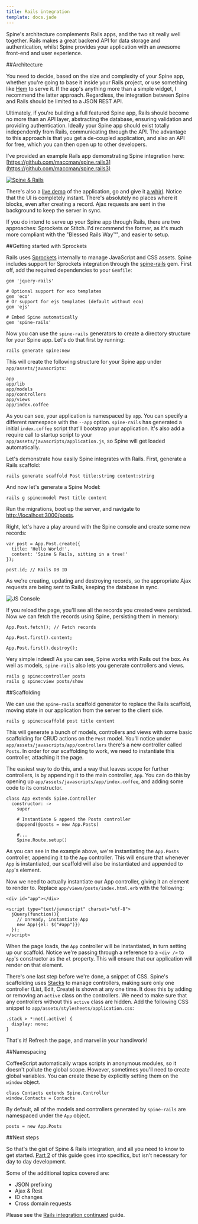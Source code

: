 ```yaml
---
title: Rails integration
template: docs.jade
---
```


Spine's architecture complements Rails apps, and the two sit really well together. Rails makes a great backend API for data storage and authentication, whilst Spine provides your application with an awesome front-end and user experience.

##Architecture

You need to decide, based on the size and complexity of your Spine app, whether you're going to base it inside your Rails project, or use something like [Hem](hem.html) to serve it. If the app's anything more than a simple widget, I recommend the latter approach. Regardless, the integration between Spine and Rails should be limited to a JSON REST API.

Ultimately, if you're building a full featured Spine app, Rails should become no more than an API layer, abstracting the database, ensuring validation and providing authentication. Ideally your Spine app should exist totally independently from Rails, communicating through the API. The advantage to this approach is that you get a de-coupled application, and also an API for free, which you can then open up to other developers.

I've provided an example Rails app demonstrating Spine integration here: [https://github.com/maccman/spine.rails3](https://github.com/maccman/spine.rails3)

[![Spine & Rails](https://lh5.googleusercontent.com/-I3Cig6gg0_w/ToHHN7OQg-I/AAAAAAAABaQ/Di0r0pLvitw/s400/Screen%252520Shot%2525202011-09-27%252520at%25252013.52.19.png)](https://github.com/maccman/spine.rails3)

There's also a [live demo](http://spine-rails3.herokuapp.com) of the application, go and give it [a whirl](http://spine-rails3.herokuapp.com). Notice that the UI is completely instant. There's absolutely no places where it blocks, even after creating a record. Ajax requests are sent in the background to keep the server in sync.  

If you do intend to serve up your Spine app through Rails, there are two approaches: Sprockets or Stitch. I'd recommend the former, as it's much more compliant with the "Blessed Rails Way™", and easier to setup.

##Getting started with Sprockets

Rails uses [Sprockets](https://github.com/sstephenson/sprockets) internally to manage JavaScript and CSS assets. Spine includes support for Sprockets integration through the [spine-rails](https://github.com/maccman/spine-rails) gem. First off, add the required dependencies to your `Gemfile`:

    gem 'jquery-rails'

    # Optional support for eco templates
    gem 'eco'
    # Or support for ejs templates (default without eco)
    gem 'ejs'

    # Embed Spine automatically
    gem 'spine-rails'

Now you can use the `spine-rails` generators to create a directory structure for your Spine app. Let's do that first by running:

    rails generate spine:new

This will create the following structure for your Spine app under `app/assets/javascripts`:

    app
    app/lib
    app/models
    app/controllers
    app/views
    app/index.coffee

As you can see, your application is namespaced by `app`. You can specify a different namespace with the `--app` option. `spine-rails` has generated a initial `index.coffee` script that'll bootstrap your application. It's also add a require call to startup script to your `app/assets/javascripts/application.js`, so Spine will get loaded automatically.

Let's demonstrate how easily Spine integrates with Rails. First, generate a Rails scaffold:

    rails generate scaffold Post title:string content:string

And now let's generate a Spine Model:

    rails g spine:model Post title content

Run the migrations, boot up the server, and navigate to [http://localhost:3000/posts](http://localhost:3000/posts).

Right, let's have a play around with the Spine console and create some new records:

    var post = App.Post.create({
      title: 'Hello World!',
      content: 'Spine & Rails, sitting in a tree!'
    });

    post.id; // Rails DB ID

As we're creating, updating and destroying records, so the appropriate Ajax requests are being sent to Rails, keeping the database in sync.

![JS Console](https://lh5.googleusercontent.com/-zL1pYFWsPyM/TqFrH_uY-qI/AAAAAAAABbk/rm72ewKZvvY/s600/Screen%252520Shot%2525202011-10-21%252520at%25252013.51.56.png)

If you reload the page, you'll see all the records you created were persisted. Now we can fetch the records using Spine, persisting them in memory:

    App.Post.fetch(); // Fetch records

    App.Post.first().content;

    App.Post.first().destroy();

Very simple indeed! As you can see, Spine works with Rails out the box. As well as models, `spine-rails` also lets you generate controllers and views.

    rails g spine:controller posts      
    rails g spine:view posts/show

##Scaffolding

We can use the `spine-rails` scaffold generator to replace the Rails scaffold, moving state in our application from the server to the client side.

    rails g spine:scaffold post title content

This will generate a bunch of models, controllers and views with some basic scaffolding for CRUD actions on the `Post` model. You'll notice under `app/assets/javascripts/app/controllers` there's a new controller called `Posts`. In order for our scaffolding to work, we need to instantiate this controller, attaching it the page.

The easiest way to do this, and a way that leaves scope for further controllers, is by appending it to the main controller, `App`. You can do this by opening up `app/assets/javascripts/app/index.coffee`, and adding some code to its constructor.

    class App extends Spine.Controller      
      constructor: ->
        super

        # Instantiate & append the Posts controller
        @append(@posts = new App.Posts)

        #...
        Spine.Route.setup()

As you can see in the example above, we're instantiating the `App.Posts` controller, appending it to the `App` controller. This will ensure that whenever `App` is instantiated, our scaffold will also be instantiated and appended to `App`'s element.

Now we need to actually instantiate our App controller, giving it an element to render to. Replace `app/views/posts/index.html.erb` with the following:

    <div id="app"></div>

    <script type="text/javascript" charset="utf-8">
      jQuery(function(){
        // onready, instantiate App
        new App({el: $("#app")})
      });
    </script>

When the page loads, the `App` controller will be instantiated, in turn setting up our scaffold. Notice we're passing through a reference to a `<div />` to `App`'s constructor as the `el` property. This will ensure that our application will render on that element.

There's one last step before we're done, a snippet of CSS. Spine's scaffolding uses [Stacks](manager.html) to manage controllers, making sure only one controller (List, Edit, Create) is shown at any one time. It does this by adding or removing an `active` class on the controllers. We need to make sure that any controllers without this `active` class are hidden. Add the following CSS snippet to `app/assets/stylesheets/application.css`:

    .stack > *:not(.active) {
      display: none;
    }

That's it! Refresh the page, and marvel in your handiwork!

##Namespacing

CoffeeScript automatically wraps scripts in anonymous modules, so it doesn't pollute the global scope. However, sometimes you'll need to create global variables. You can create these by explicitly setting them on the `window` object.

    class Contacts extends Spine.Controller
    window.Contacts = Contacts

By default, all of the models and controllers generated by `spine-rails` are namespaced under the `App` object.

    posts = new App.Posts

##Next steps

So that's the gist of Spine & Rails integration, and all you need to know to get started. [Part 2](rails_cont.html) of this guide goes into specifics, but isn't necessary for day to day development.

Some of the additional topics covered are:

* JSON prefixing
* Ajax & Rest
* ID changes
* Cross domain requests

Please see the [Rails integration continued](rails_cont.html) guide.
